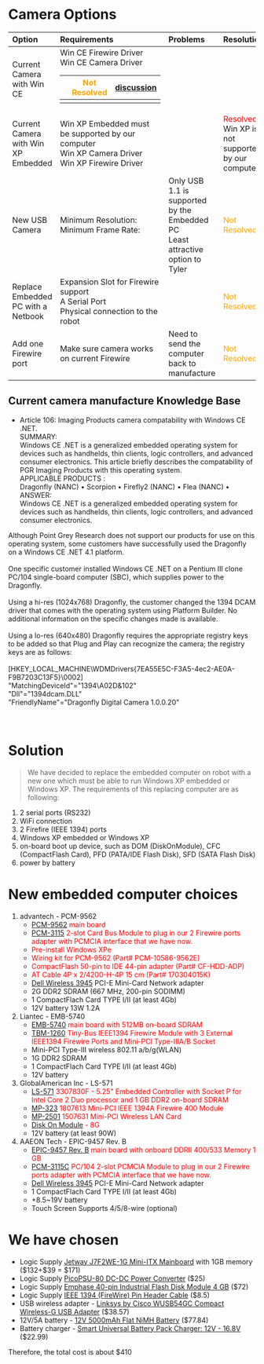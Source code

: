 # Camera Options #
| Option | Requirements  | Problems | Resolution | Discussion |
|:-------|:--------------|:---------|:-----------|:-----------|
| Current Camera with Win CE | Win CE Firewire Driver <br> Win CE Camera Driver <table><thead><th>          </th><th> <font color='Orange'>Not Resolved</font><br> </th><th> <a href='http://groups.google.com/group/see3po/browse_thread/thread/d9f5e5ccae1f449e#'> discussion </a> </th></thead><tbody>
<tr><td> Current Camera with Win XP Embedded  </td><td> Win XP Embedded must be supported by our computer <br> Win XP Camera Driver<br> Win XP Firewire Driver </td><td>          </td><td> <font color='Red'> Resolved </font> <br> Win XP is not supported by our computer<br> </td><td> <a href='http://groups.google.com/group/see3po/browse_thread/thread/1b8b7c6f4bb47bc2'> discussion</a> </td></tr>
<tr><td> New USB Camera </td><td> Minimum Resolution: <br> Minimum Frame Rate: </td><td> Only USB 1.1 is supported by the Embedded PC <br> Least attractive option to Tyler </td><td> <font color='Orange'>Not Resolved</font></td><td>            </td></tr>
<tr><td> Replace Embedded PC with a Netbook</td><td> Expansion Slot for Firewire support <br> A Serial Port <br> Physical connection to the robot </td><td>          </td><td> <font color='Orange'>Not Resolved</font><br> </td><td> <a href='http://groups.google.com/group/see3po/browse_thread/thread/50f1e3def3161ad5#'> discussion</a></td></tr>
<tr><td> Add one Firewire port </td><td> Make sure camera works on current Firewire </td><td> Need to send the computer back to manufacture </td><td> <font color='Orange'>Not Resolved</font></td><td>            </td></tr></tbody></table>


<h2>Current camera manufacture Knowledge Base</h2>
<ul><li>Article 106: Imaging Products camera compatability with Windows CE .NET.<br>
SUMMARY:<br>
Windows CE .NET is a generalized embedded operating system for devices such as handhelds, thin clients, logic controllers, and advanced consumer electronics. This article briefly describes the compatability of PGR Imaging Products with this operating system.<br>
APPLICABLE PRODUCTS :<br>
Dragonfly (NANC) •  Scorpion •  Firefly2 (NANC) •  Flea (NANC) •<br>
ANSWER:<br>
Windows CE .NET is a generalized embedded operating system for devices such as handhelds, thin clients, logic controllers, and advanced consumer electronics.</li></ul>

Although Point Grey Research does not support our products for use on this operating system, some customers have successfully used the Dragonfly on a Windows CE .NET 4.1 platform.<br>
<br>
One specific customer installed Windows CE .NET on a Pentium III clone PC/104 single-board computer (SBC), which supplies power to the Dragonfly.<br>
<br>
Using a hi-res (1024x768) Dragonfly, the customer changed the 1394 DCAM driver that comes with the operating system using Platform Builder. No additional information on the specific changes made is available.<br>
<br>
Using a lo-res (640x480) Dragonfly requires the appropriate registry keys to be added so that Plug and Play can recognize the camera; the registry keys are as follows:<br>
<br>
[HKEY_LOCAL_MACHINE\WDMDrivers\{7EA55E5C-F3A5-4ec2-AE0A-F9B7203C13F5}\0002]<br>
"MatchingDeviceId"="1394\\A02D&102"<br>
"Dll"="1394dcam.DLL"<br>
"FriendlyName"="Dragonfly Digital Camera 1.0.0.20"<br>
<br>
<br>
<h1>Solution</h1>

<blockquote>We have decided to replace the embedded computer on robot with a new one which must be able to run Windows XP embedded or Windows XP. The requirements of this replacing computer are as following:<br>
</blockquote><ol><li>2 serial ports (RS232)<br>
</li><li>WiFi connection<br>
</li><li>2 Firefire (IEEE 1394) ports<br>
</li><li>Windows XP embedded or Windows XP<br>
</li><li>on-board boot up device, such as  DOM (DiskOnModule), CFC (CompactFlash Card), PFD (PATA/IDE Flash Disk), SFD (SATA Flash Disk)<br>
</li><li>power by battery</li></ol>


<h1>New embedded computer choices</h1>
<ol><li>advantech - PCM-9562<br>
<ul><li><font color='Red'><a href='http://www.advantech.com/products/PCM-9562/mod_1-E0EHC7.aspx'>PCM-9562</a> main board<br>
</li><li><a href='http://www.advantech.com/products/PCM-3115/mod_1-2JKGQH.aspx'>PCM-3115</a> 2-slot Card Bus Module to plug in our 2 Firewire ports adapter with PCMCIA interface that we have now.<br>
</li><li>Pre-install Windows XPe<br>
</li><li>Wiring kit for PCM-9562 (Part# PCM-10586-9562E)<br>
</li><li>CompactFlash 50-pin to IDE 44-pin adapter (Part# CF-HDD-ADP)<br>
</li><li>AT Cable 4P x 2/4200-H-4P 15 cm (Part# 170304015K)</font>
</li><li><a href='http://www.google.com/products/catalog?q=mini-card+wireless&oe=utf-8&client=firefox-a&cid=1666255041516663562&sa=title#cond=1'>Dell Wireless 3945</a> PCI-E Mini-Card Network adapter<br>
</li><li>2G DDR2 SDRAM (667 MHz, 200-pin SODIMM)<br>
</li><li>1 CompactFlach Card TYPE I/II (at least 4Gb)<br>
</li><li>12V battery 13W 1.2A<br>
</li></ul></li><li>Liantec - EMB-5740<br>
<ul><li><font color='Red'><a href='http://www.liantec.com/product/emboard/EMB-5740.htm'>EMB-5740</a> main board with 512MB on-board SDRAM<br>
</li><li><a href='http://www.liantec.com/product/tbm/TBM-1260.htm'>TBM-1260</a> Tiny-Bus IEEE1394 Firewire Module with 3 External IEEE1394 Firewire Ports and Mini-PCI Type-IIIA/B Socket</font>
</li><li>Mini-PCI Type-III wireless 802.11 a/b/g(WLAN)<br>
</li><li>1G DDR2 SDRAM<br>
</li><li>1 CompactFlach Card TYPE I/II (at least 4Gb)<br>
</li><li>12V battery<br>
</li></ul></li><li>GlobalAmerican Inc - LS-571<br>
<ul><li><font color='Red'><a href='http://www.globalamericaninc.com/p3307830/3307830_-_5.25%22_Embedded_Controller_with_Socket_P_for_Intel_Core_2_Duo_processor/product_info.html'>LS-571</a> 3307830F - 5.25" Embedded Controller with Socket P for Intel Core 2 Duo processor and 1 GB DDR2 on-board SDRAM<br>
</li><li><a href='http://www.globalamericaninc.com/Mini_PCI_Modules-IEEE_1394/c55_432/p1807613/1807613_-_Mini-PCI_IEEE_1394A_Firewire_400_Module/product_info.html'>MP-323</a> 1807613 Mini-PCI IEEE 1394A Firewire 400 Module<br>
</li><li><a href='http://www.globalamericaninc.com/Mini_PCI_Modules-LAN_/_Wireless_LAN/c55_430/p1507631/1507631_-_Mini-PCI_Wireless_LAN_Card/product_info.html'>MP-2501</a> 1507631 Mini-PCI Wireless LAN Card<br>
</li><li><a href='http://www.globalamericaninc.com/p3704008/IDE_Disk_On_Module_-_Choose_Your_Options/product_info.html'>Disk On Module</a> - 8G </font>
</li><li>12V battery  (at least 90W)<br>
</li></ul></li><li>AAEON Tech - EPIC-9457 Rev. B<br>
<ul><li><font color='Red'><a href='http://www.aaeon.com/PD_Products_Detail_DCCAA0A1DF3344B7BB_C8064EACC7F34610B4_7345A4463FCD402DBC_TW_UTF-8.html'>EPIC-9457 Rev. B</a> main board with onboard DDRII 400/533 Memory 1 GB<br>
</li><li><a href='http://www.aaeon.com/PD_Products_Detail_DCCAA0A1DF3344B7BB_D57323E1E0A7458C95_E7CA10C0F83D41C3A9_TW_UTF-8.html'>PCM-3115C</a> PC/104 2-slot PCMCIA Module to plug in our 2 Firewire ports adapter with PCMCIA interface that we have now.</font>
</li><li><a href='http://www.google.com/products/catalog?q=mini-card+wireless&oe=utf-8&client=firefox-a&cid=1666255041516663562&sa=title#cond=1'>Dell Wireless 3945</a> PCI-E Mini-Card Network adapter<br>
</li><li>1 CompactFlach Card TYPE I/II (at least 4Gb)<br>
</li><li>+8.5~19V battery<br>
</li><li>Touch Screen Supports 4/5/8-wire (optional)</li></ul></li></ol>

<h1>We have chosen</h1>
<ul><li>Logic Supply <a href='http://www.logicsupply.com/products/j7f2we_1g'>Jetway J7F2WE-1G Mini-ITX Mainboard</a> with 1GB memory ($132+$39 = $171)<br>
</li><li>Logic Supply <a href='http://www.logicsupply.com/products/picopsu_80'>PicoPSU-80 DC-DC Power Converter</a> ($25)<br>
</li><li>Logic Supply <a href='http://www.logicsupply.com/products/fdm80sqi4g'>Emphase 40-pin Industrial Flash Disk Module 4 GB</a> ($72)<br>
</li><li>Logic Supply <a href='http://www.logicsupply.com/products/g01_1394_1p'>IEEE 1394 (FireWire) Pin Header Cable</a> ($8.5)<br>
</li><li>USB wireless adapter - <a href='http://www.amazon.com/gp/offer-listing/B000CRFI8A/ref=dp_olp_new_map?ie=UTF8&condition=new'>Linksys by Cisco WUSB54GC Compact Wireless-G USB Adapter</a> ($38.57)<br>
</li><li>12V/5A battery - <a href='http://www.all-battery.com/12v5000mahflatnimhbatterypack11637.aspx'>12V 5000mAh Flat NiMH Battery</a> ($77.84)<br>
</li><li>Battery charger - <a href='http://www.all-battery.com/smartuniversalbatterypackcharger12v-168vcurrentselection.aspx'>Smart Universal Battery Pack Charger: 12V - 16.8V</a> ($22.99)</li></ul>

Therefore, the total cost is about $410
